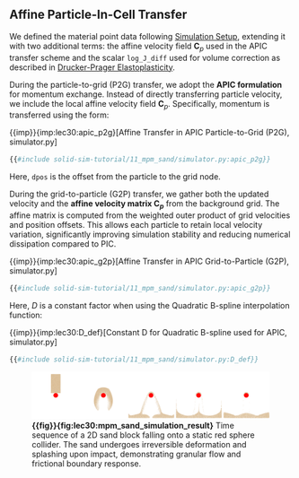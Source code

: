 ## Affine Particle-In-Cell Transfer

We defined the material point data following [Simulation Setup](./lec29.1-simulation_setup.md), extending it with two additional terms: the affine velocity field $\mathbf{C}_p$ used in the APIC transfer scheme and the scalar `log_J_diff` used for volume correction as described in [Drucker-Prager Elastoplasticity](./lec30.1-drucker_prager.md).

During the particle-to-grid (P2G) transfer, we adopt the **APIC formulation** for momentum exchange. Instead of directly transferring particle velocity, we include the local affine velocity field $\mathbf{C}_p$. Specifically, momentum is transferred using the form:

{{imp}}{imp:lec30:apic_p2g}[Affine Transfer in APIC Particle-to-Grid (P2G), simulator.py]
```python
{{#include solid-sim-tutorial/11_mpm_sand/simulator.py:apic_p2g}}
```

Here, `dpos` is the offset from the particle to the grid node.

During the grid-to-particle (G2P) transfer, we gather both the updated velocity and the **affine velocity matrix $\mathbf{C}_p$** from the background grid. The affine matrix is computed from the weighted outer product of grid velocities and position offsets. This allows each particle to retain local velocity variation, significantly improving simulation stability and reducing numerical dissipation compared to PIC.

{{imp}}{imp:lec30:apic_g2p}[Affine Transfer in APIC Grid-to-Particle (G2P), simulator.py]
```python
{{#include solid-sim-tutorial/11_mpm_sand/simulator.py:apic_g2p}}
```

Here, $D$ is a constant factor when using the Quadratic B-spline interpolation function:

{{imp}}{imp:lec30:D_def}[Constant D for Quadratic B-spline used for APIC, simulator.py]
```python
{{#include solid-sim-tutorial/11_mpm_sand/simulator.py:D_def}}
```

<figure>
    <center>
    <img src="img/lec30/mpm_sand_simulation_result.png">
    </center>
    <figcaption><b>{{fig}}{fig:lec30:mpm_sand_simulation_result}</b> Time sequence of a 2D sand block falling onto a static red sphere collider. The sand undergoes irreversible deformation and splashing upon impact, demonstrating granular flow and frictional boundary response. </figcaption>
</figure>